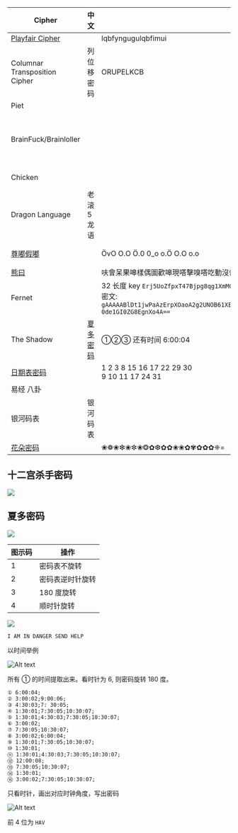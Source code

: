 | Cipher                                                             | 中文                                   | 密文                                                                                                                                                                         | 有 Key | 明文                                                           | Link                                                                                                  |
| ------------------------------------------------------------------ | -------------------------------------- | ---------------------------------------------------------------------------------------------------------------------------------------------------------------------------- | ------ | -------------------------------------------------------------- | ----------------------------------------------------------------------------------------------------- |
| [Playfair Cipher](http://www.atoolbox.net/Tool.php?Id=912)         |                                        | lqbfyngugulqbfimui                                                                                                                                                           | 789654 | flagthisisflaggood                                             |
| Columnar Transposition Cipher                                      | 列位移密码                             | ORUPELKCB                                                                                                                                                                    | CAP    | POKERCLUB                                                      |                                                                                                       |
| Piet                                                               |                                        |                                                                                                                                                                              |        | ![](imgs/misc_steg_piet.gif)                                   | [Link](https://www.bertnase.de/npiet/npiet-execute.php)                                               |
| BrainFuck/Brainloller                                              |                                        |                                                                                                                                                                              |        | ![](imgs/misc_steg_Brainloller.png)                            | bftools.exe decode brainloller 1.png --output 1.txt                                                   |
| Chicken                                                            |                                        |                                                                                                                                                                              |        | Chicken Chicken Chicken Chicken                                | [link](https://kyrita.top/%E5%A6%82%E4%BD%95%E4%BC%98%E9%9B%85%E5%9C%B0%E8%BE%93%E5%87%BAHelloWorld/) |
| Dragon Language                                                    | 老滚 5 龙语                            |                                                                                                                                                                              |        | ![](imgs/misc_Cipher_dragon_language.png)                      |                                                                                                       |
| [尊嘟假嘟](https://zdjd.vercel.app/)                               |                                        | ÖvO O.O Ö.0 0_o o.Ö O.O o.o                                                                                                                                                  |        | Hello                                                          | [尊嘟假嘟翻译器 O.o](https://zdjd.vercel.app/)                                                        |
| [熊曰](http://hi.pcmoe.net/)                                       |                                        | 呋會呆果嗥樣偶圖歡嗥現嗒擊嗅嗒吃動沒告                                                                                                                                       |
| Fernet                                                             |                                        | 32 长度 key `Erj5UoZfpxT47Bjpg8qg1XmMCKZyKBj1bJ0otszVZPk=`<br />密文: `gAAAAABlDt1jwPaAzErpXOaoA2g2UNOB61XEeNcjDUixY0Xs1B7MDiiNzKxQtx3Pvvsqed97WqMCZbKO-0de1GI0ZG8EgnXo4A==` |        | flag{123}<br />特点 gAAAA                                      |                                                                                                       |
| The Shadow                                                         | [夏多密码](#夏多密码) <img width=400/> | ①②③ 还有时间 6:00:04                                                                                                                                                         |
| [日期表密码](#日期表密码)                                          |                                        | 1 2 3 8 15 16 17 22 29 30<br> 9 10 11 17 24 31                                                                                                                               |        | <img src="imgs/Misc_Cipher_Date.jpg" style="background:#fff;"> |
| 易经 八卦                                                          |                                        |                                                                                                                                                                              |        | ![](imgs/Misc_iching%E6%98%93%E7%BB%8F.jpg)                    |
| 银河码表                                                           | 银河码表                               |                                                                                                                                                                              |        | ![](imgs/Misc_Table_%E9%93%B6%E6%B2%B3%E7%A0%81%E8%A1%A8.jpg)  |
| [花朵密码](https://www.qqxiuzi.cn/bianma/wenbenjiami.php?s=huaduo) |                                        | ❀❁❀❇❀✼❀❂✿❆✿✿❀❀✿✾✿✿✿❈=                                                                                                                                                        |        |

## 十二宫杀手密码

![](imgs/Misc_Cipher_十二宫杀手密码.jpg)

## 夏多密码

<img src="imgs/Misc_Cipher_Shadow.png" style="background:#fff;">

| 图示码 | 操作             |
| ------ | ---------------- |
| 1      | 密码表不旋转     |
| 2      | 密码表逆时针旋转 |
| 3      | 180 度旋转       |
| 4      | 顺时针旋转       |

<img src="imgs/Misc_Cipher_Shadow_eg1.webp" style="background:#fff;">

`I AM IN DANGER SEND HELP`

以时间举例

![Alt text](imgs/Misc_Cipher_Shadow_eg2_mima.jpg)

所有 ① 的时间提取出来。看时针为 6, 则密码旋转 180 度。

```
① 6:00:04;
② 3:00:02;9:00:06;
③ 4:30:03;7: 30:05;
④ 1:30:01;7:30:05;10:30:07;
⑤ 1:30:01;4:30:03;7:30:05;10:30:07;
⑥ 3:00:02;
⑦ 7:30:05;10:30:07;
⑧ 3:00:02;6:00:04;
⑨ 1:30:01;7:30:05;10:30:07;
⑩ 1:30:01;
⑪ 1:30:01;4:30:03;7:30:05;10:30:07;
⑫ 12:00:08;
⑬ 7:30:05;10:30:07;
⑭ 1:30:01;
⑮ 3:00:02;7:30:05;10:30:07;
```

只看时针，画出对应时钟角度，写出密码

![Alt text](imgs/Misc_Cipher_Shadow_eg2.png)

前 4 位为 `HAV`

